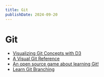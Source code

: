 ```yaml
---
title: Git
publishDate: 2024-09-20
---
```


# Git

- [Visualizing Git Concepts with D3](https://onlywei.github.io/explain-git-with-d3/)
- [A Visual Git Reference](https://marklodato.github.io/visual-git-guide/index-en.html)
- [An open source game about learning Git!](https://ohmygit.org/)
- [Learn Git Branching](https://learngitbranching.js.org/)
